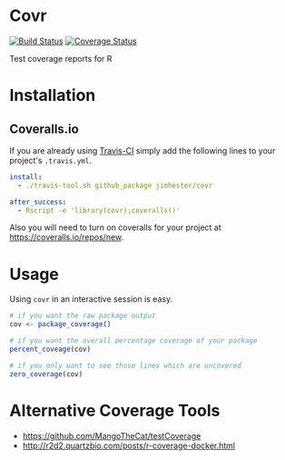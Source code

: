 # Covr #
[![Build Status](https://travis-ci.org/jimhester/covr.png?branch=master)](https://travis-ci.org/jimhester/covr)
[![Coverage Status](https://img.shields.io/coveralls/jimhester/covr.svg)](https://coveralls.io/r/jimhester/covr?branch=master)

Test coverage reports for R

# Installation #
## Coveralls.io ##
If you are already using [Travis-CI](https://travis-ci.org) simply add the following lines
to your project's `.travis.yml`.

```yml
install:
  - ./travis-tool.sh github_package jimhester/covr

after_success:
  - Rscript -e 'library(covr);coveralls()'
```

Also you will need to turn on coveralls for your project at <https://coveralls.io/repos/new>.

# Usage #
Using `covr` in an interactive session is easy.

```r
# if you want the raw package output
cov <- package_coverage()

# if you want the overall percentage coverage of your package
percent_coveage(cov)

# if you only want to see those lines which are uncovered
zero_coverage(cov)
```

# Alternative Coverage Tools #
- <https://github.com/MangoTheCat/testCoverage>
- <http://r2d2.quartzbio.com/posts/r-coverage-docker.html>

